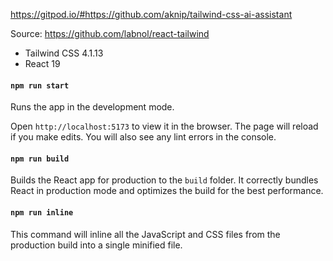 
https://gitpod.io/#https://github.com/aknip/tailwind-css-ai-assistant


Source: https://github.com/labnol/react-tailwind

- Tailwind CSS 4.1.13
- React 19 


#### `npm run start`

Runs the app in the development mode.

Open `http://localhost:5173` to view it in the browser. The page will reload if you make edits. You will also see any lint errors in the console.

#### `npm run build`

Builds the React app for production to the `build` folder. It correctly bundles React in production mode and optimizes the build for the best performance.

#### `npm run inline`

This command will inline all the JavaScript and CSS files from the production build into a single minified file.